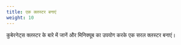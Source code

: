 ```yaml
---
title: एक क्लस्टर बनाएं
weight: 10
---
```


कुबेरनेट्स क्लस्टर के बारे में जानें और मिनिक्यूब का उपयोग करके एक सरल क्लस्टर बनाएं।
